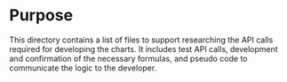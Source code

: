 

Purpose
=======

This directory contains a list of files to support researching the API calls required for developing the charts. It includes test API calls, development and confirmation of the necessary formulas, and pseudo code to communicate the logic to the developer.



